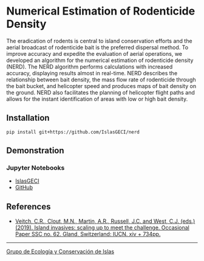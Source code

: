 # Numerical Estimation of Rodenticide Density

The eradication of rodents is central to island conservation efforts and the aerial broadcast of rodenticide bait is the preferred dispersal method. To improve accuracy and expedite the evaluation of aerial operations, we developed an algorithm for the numerical estimation of rodenticide density (NERD). The NERD algorithm performs calculations with increased accuracy, displaying results almost in real-time. NERD describes the relationship between bait density, the mass flow rate of rodenticide through the bait bucket, and helicopter speed and produces maps of bait density on the ground. NERD also facilitates the planning of helicopter flight paths and allows for the instant identification of areas with low or high bait density.

## Installation

```
pip install git+https://github.com/IslasGECI/nerd
```

## Demonstration

### Jupyter Notebooks

- [IslasGECI](http://islasgeci.org:8080)
- [GitHub](https://github.com/IslasGECI/nerd/blob/develop/examples/calibration-demo.ipynb)

## References

- [Veitch, C.R., Clout, M.N., Martin, A.R., Russell, J.C. and West, C.J. (eds.) (2019). Island invasives: scaling up to meet the challenge. Occasional Paper SSC no. 62. Gland, Switzerland: IUCN. xiv + 734pp.](http://www.issg.org/pdf/publications/2019_Island_Invasives/PrintFiles/Rojas-Mayoral.pdf)

---

[Grupo de Ecología y Conservación de Islas](https://www.islas.org.mx/)